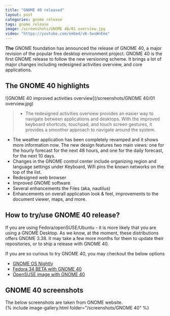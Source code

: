 ```yaml
---
title: "GNOME 40 released"
layout: post
categories: gnome release
tags: gnome release
image: /screenshots/GNOME 40/01 overview.jpg
video: "https://youtube.com/embed/vK-SwsWnEmo"
---
```


**The** GNOME foundation has announced the release of GNOME 40, a major revision of the popular free desktop environment project. GNOME 40 is the first GNOME release to follow the new versioning scheme. It brings a lot of major changes including redesigned activities overview, and core applications.

## The GNOME 40 highlights

![GNOME 40 improved activities overview](/screenshots/GNOME 40/01 overview.jpg)

> - The redesigned activities overview provides an easier way to navigate between applications and desktops. With the improved keyboard shortcuts, touchpad, and touch screen gestures, it provides a smoother approach to navigate around the system.
- The weather application has been completely revamped and it shows more information now. The new design features two main views: one for the hourly forecast for the next 48 hours, and one for the daily forecast, for the next 10 days.
- Changes in the GNOME control center include organizing region and language settings under Keyboard, Wifi pins the known networks on the top of the list.
- Redesigned web browser
- Improved GNOME software
- Several enhancements the Files (aka, nautilus)
- Enhancements on overall application look & feel, improvements to the document viewer, maps, and more.

## How to try/use GNOME 40 release?

If you are using Fedora/openSUSE/Ubuntu - it is more likely that you are using a GNOME Desktop. As we know, at the moment, these distributions offers GNOME 3.38. It may take a few more months for them to update their repositories, or to ship a release with GNOME 40.

If you are so curious to try GNOME 40, you may checkout the below options
- [GNOME OS Nightly](https://os.gnome.org/)
- [Fedora 34 BETA with GNOME 40](https://download.fedoraproject.org/pub/fedora/linux/releases/test/34_Beta/Workstation/x86_64/iso/Fedora-Workstation-Live-x86_64-34_Beta-1.3.iso)
- [OpenSUSE image with GNOME 40](https://download.opensuse.org/repositories/GNOME:/Medias/images/iso/GNOME_Next.x86_64.iso)

## GNOME 40 screenshots
<div class="alert alert-info">
The below screenshots are taken from GNOME website.
</div>
{% include image-gallery.html folder="/screenshots/GNOME 40" %}